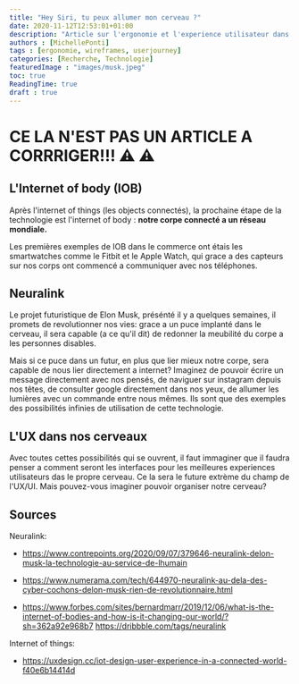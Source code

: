 ```yaml
---
title: "Hey Siri, tu peux allumer mon cerveau ?"
date: 2020-11-12T12:53:01+01:00
description: "Article sur l'ergonomie et l'experience utilisateur dans l'internet of body"
authors : [MichellePonti]
tags : [ergonomie, wireframes, userjourney]
categories: [Recherche, Technologie]
featuredImage : "images/musk.jpeg"
toc: true
ReadingTime: true
draft : true
---
```



# CE LA N'EST PAS UN ARTICLE A CORRRIGER!!! ⚠️ ⚠️
## L'Internet of body (IOB)

Après l'internet of things (les objects connectés), la prochaine étape de la technologie est l'internet of body : **notre corpe connecté a un réseau mondiale.**

Les premières exemples de IOB dans le commerce ont étais les smartwatches comme le Fitbit et le Apple Watch, qui grace a des capteurs sur nos corps ont commencé a communiquer avec nos téléphones.


## Neuralink
Le projet futuristique de Elon Musk, présénté il y a quelques semaines, il promets de revolutionner nos vies:
grace a un puce implanté dans le cerveau, il sera capable (a ce qu'il dit) de redonner la meubilité du corpe a les personnes disables. 

Mais si ce puce dans un futur, en plus que lier mieux notre corpe, sera capable de nous lier directement a internet? Imaginez de pouvoir écrire un message directement avec nos pensés, de naviguer sur instagram depuis nos têtes, de consulter google directement dans nos yeux, de allumer les lumières avec un commande entre nous mêmes. Ils sont que des exemples des possibilités infinies de utilisation de cette technologie.

## L'UX dans nos cerveaux 

Avec toutes cettes possibilités qui se ouvrent, il faut immaginer que il faudra penser a comment seront les interfaces pour les meilleures experiences utilisateurs das le propre cerveau. Ce la sera le future extrème du champ de l'UX/UI. Mais pouvez-vous imaginer pouvoir organiser notre cerveau?




## Sources

Neuralink:

- https://www.contrepoints.org/2020/09/07/379646-neuralink-delon-musk-la-technologie-au-service-de-lhumain

- https://www.numerama.com/tech/644970-neuralink-au-dela-des-cyber-cochons-delon-musk-rien-de-revolutionnaire.html
- https://www.forbes.com/sites/bernardmarr/2019/12/06/what-is-the-internet-of-bodies-and-how-is-it-changing-our-world/?sh=362a92e968b7
  https://dribbble.com/tags/neuralink

Internet of things:

- https://uxdesign.cc/iot-design-user-experience-in-a-connected-world-f40e6b14414d



